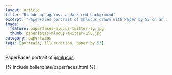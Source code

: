 ```yaml
---
layout: article
title: "Blonde up against a dark red background"
excerpt: "PaperFaces portrait of @mlucus drawn with Paper by 53 on an iPad."
image: 
  feature: paperfaces-mlucus-twitter-lg.jpg
  thumb: paperfaces-mlucus-twitter-150.jpg
category: paperfaces
tags: [portrait, illustration, paper by 53]
---
```


PaperFaces portrait of [@mlucus](http://twitter.com/mlucus).

{% include boilerplate/paperfaces.html %}